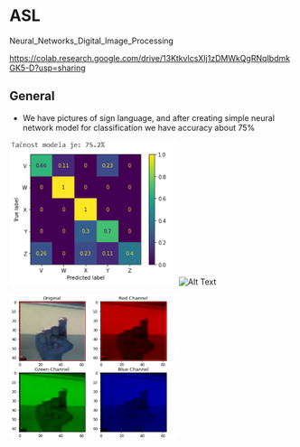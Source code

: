 # ASL
Neural_Networks_Digital_Image_Processing

https://colab.research.google.com/drive/13KtkvlcsXIj1zDMWkQgRNqIbdmkGK5-D?usp=sharing

## General
 - We have pictures of sign language, and after creating simple neural network model for classification we have accuracy about 75%

<img src="Pictures/No_filters.PNG" alt="Alt Text" width="300" height="256"><img src="2_3_channels.PNG" alt="Alt Text" width="300" height="256">


<img src="Pictures/Chanels.PNG" alt="Alt Text" width="300" height="256">



